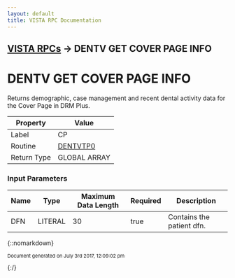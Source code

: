 ```yaml
---
layout: default
title: VISTA RPC Documentation
---
```


## [VISTA RPCs](TableOfContents) &#8594; DENTV GET COVER PAGE INFO
# DENTV GET COVER PAGE INFO

Returns demographic, case management and recent dental activity data for the Cover Page in DRM Plus.

Property | Value
--- | ---
Label | CP
Routine | [DENTVTP0](http://code.osehra.org/dox/Routine_DENTVTP0_source.html)
Return Type | GLOBAL ARRAY


### Input Parameters

Name | Type | Maximum Data Length | Required | Description
--- | --- | --- | --- | ---
DFN | LITERAL | 30 | true | Contains the patient dfn.



{::nomarkdown} <br/><p style="font-size: 11px">Document generated on July 3rd 2017, 12:09:02 pm</p>{:/}